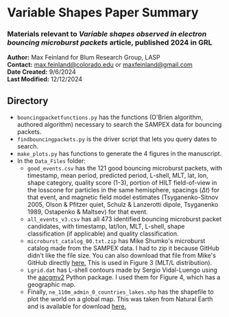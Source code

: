 # Variable Shapes Paper Summary
### Materials relevant to *Variable shapes observed in electron bouncing microburst packets* article, published 2024 in GRL

**Author:** Max Feinland for Blum Research Group, LASP \
**Contact:** max.feinland@colorado.edu or maxfeinland@gmail.com \
**Date Created:** 9/6/2024\
**Last Modified:** 12/12/2024

## Directory
- `bouncingpacketfunctions.py` has the functions (O'Brien algorithm, authored algorithm) necessary to search the SAMPEX data for bouncing packets.
- `findbouncingpackets.py` is the driver script that lets you query dates to search.
- `make_plots.py` has functions to generate the 4 figures in the manuscript.
- In the `Data_Files` folder:
    - `good_events.csv` has the 121 good bouncing microburst packets, with timestamp, mean period, predicted period, L-shell, MLT, lat, lon, shape category, quality score (1-3), portion of HILT field-of-view in the losscone for particles in the same hemisphere, spacings ($\Delta t$) for that event, and magnetic field model estimates (Tsyganenko-Sitnov 2005, Olson & Pfitzer quiet, Schulz & Lanzerotti dipole, Tsyganenko 1989, Ostapenko & Maltsev) for that event.
    - `all_events_v3.csv` has all 473 identified bouncing microburst packet candidates, with timestamp, lat/lon, MLT, L-shell, shape classification (if applicable) and quality classification.
    - `microburst_catalog_00.txt.zip` has Mike Shumko's microburst catalog made from the SAMPEX data. I had to zip it because GitHub didn't like the file size. You can also download that file from Mike's GitHub directly [here.](https://github.com/mshumko/sampex_microburst_widths/blob/main/sampex_microburst_widths/data/microburst_catalog_00.csv) This is used in Figure 3 (MLT/L distribution).
    - `Lgrid.dat` has L-shell contours made by Sergio Vidal-Luengo using the [aacgmv2](https://pypi.org/project/aacgmv2/) Python package. I used them for Figure 4, which has a geographic map.
    - Finally, `ne_110m_admin_0_countries_lakes.shp` has the shapefile to plot the world on a global map. This was taken from Natural Earth and is available for download [here.](https://www.naturalearthdata.com/downloads/110m-cultural-vectors/)

